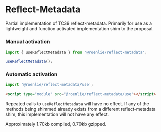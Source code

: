 # Reflect-Metadata

Partial implementation of TC39 reflect-metadata.
Primarily for use as a lightweight and function activated implementation shim to the proposal.

### Manual activation
```typescript 
import { useReflectMetadata } from '@roenlie/reflect-metadata';

useReflectMetadata();
```

### Automatic activation
```typescript
import '@roenlie/reflect-metadata/use';
```
```html
<script type="module" src="@roenlie/reflect-metadata/use"></script>
```


Repeated calls to `useReflectMetadata` will have no effect.
If any of the methods being shimmed already exists from a different reflect-metadata shim, this implementation will not have any effect.

Approximately 1.70kb compiled, 0.70kb gzipped.